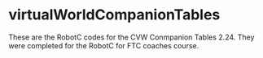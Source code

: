 virtualWorldCompanionTables
===========================

These are the RobotC codes for the CVW Conmpanion Tables 2.24. They were completed for the RobotC for FTC coaches course.
